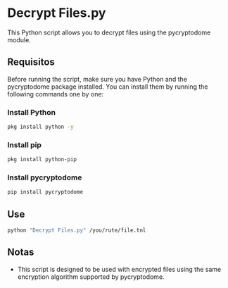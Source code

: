 # Decrypt Files.py

This Python script allows you to decrypt files using the pycryptodome module.

## Requisitos

Before running the script, make sure you have Python and the pycryptodome package installed. You can install them by running the following commands one by one:

### Install Python
```bash
pkg install python -y
```

### Install pip
```bash
pkg install python-pip
```

### Install pycryptodome
```bash
pip install pycryptodome
```

## Use
```bash
python "Decrypt Files.py" /you/rute/file.tnl
```
## Notas

- This script is designed to be used with encrypted files using the same encryption algorithm supported by pycryptodome.
